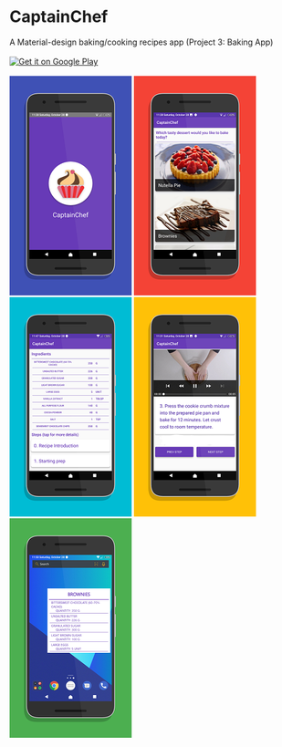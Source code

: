 # CaptainChef
A Material-design baking/cooking recipes app (Project 3: Baking App)
<br/><br/>
<a href='https://play.google.com/store/apps/details?id=bapspatil.captainchef&pcampaignid=MKT-Other-global-all-co-prtnr-py-PartBadge-Mar2515-1'><img alt='Get it on Google Play' src='https://play.google.com/intl/en_us/badges/images/generic/en_badge_web_generic.png' width="30%" height="30%"/></a>
<br/><br/>
<img src="https://github.com/bapspatil/CaptainChef/blob/master/screenshots/screen0.png"> <img src="https://github.com/bapspatil/CaptainChef/blob/master/screenshots/screen1.png">
<img src="https://github.com/bapspatil/CaptainChef/blob/master/screenshots/screen2.png"> <img src="https://github.com/bapspatil/CaptainChef/blob/master/screenshots/screen3.png">
<img src="https://github.com/bapspatil/CaptainChef/blob/master/screenshots/screen4.png">
<br/><br/>
